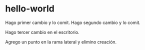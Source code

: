 # hello-world
Hago primer cambio y lo comit.
Hago segundo cambio y lo comit.

Hago tercer cambio en el escritorio.

Agrego un punto en la rama lateral y elimino creación.